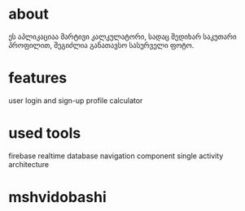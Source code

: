# about
ეს აპლიკაციაა მარტივი კალკულატორი, სადაც შედიხარ საკუთარი პროფილით, შეგიძლია განათავსო სასურველი ფოტო.
# features
user login and sign-up
profile
calculator
# used tools
firebase realtime database
navigation component
single activity architecture
# mshvidobashi
